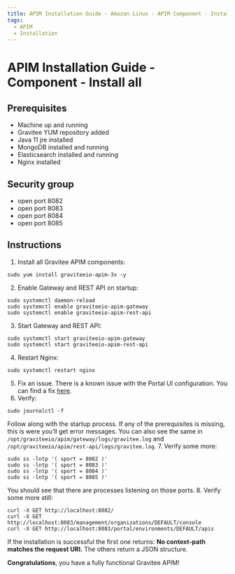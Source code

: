 ```yaml
---
title: APIM Installation Guide - Amazon Linux - APIM Component - Install all
tags:
  - APIM
  - Installation
---
```


# APIM Installation Guide - Component - Install all

## Prerequisites

- Machine up and running
- Gravitee YUM repository added
- Java 11 jre installed
- MongoDB installed and running
- Elasticsearch installed and running
- Nginx installed

## Security group

- open port 8082
- open port 8083
- open port 8084
- open port 8085

## Instructions

1. Install all Gravitee APIM components:
  ```
  sudo yum install graviteeio-apim-3x -y
  ```
2. Enable Gateway and REST API on startup:
  ```
  sudo systemctl daemon-reload
  sudo systemctl enable graviteeio-apim-gateway
  sudo systemctl enable graviteeio-apim-rest-api
  ```
3. Start Gateway and REST API:
  ```
  sudo systemctl start graviteeio-apim-gateway
  sudo systemctl start graviteeio-apim-rest-api
  ```
4. Restart Nginx:
  ```
  sudo systemctl restart nginx
  ```
5. Fix an issue.
  There is a known issue with the Portal UI configuration. You can find a fix [here](installation-guide-amazon-issue.md).
6.  Verify:
  ```
  sudo journalctl -f
  ```
  Follow along with the startup process. If any of the prerequisites is missing, this is were you’ll get error messages.
  You can also see the same in `/opt/graviteeio/apim/gateway/logs/gravitee.log` and `/opt/graviteeio/apim/rest-api/logs/gravitee.log`.
7.  Verify some more:
  ```
  sudo ss -lntp '( sport = 8082 )'
  sudo ss -lntp '( sport = 8083 )'
  sudo ss -lntp '( sport = 8084 )'
  sudo ss -lntp '( sport = 8085 )'
  ```
  You should see that there are processes listening on those ports.
8.  Verify some more still:
  ```
  curl -X GET http://localhost:8082/
  curl -X GET http://localhost:8083/management/organizations/DEFAULT/console
  curl -X GET http://localhost:8083/portal/environments/DEFAULT/apis
  ```
  If the installation is successful the first one returns: **No context-path matches the request URI.** The others return a JSON structure.

**Congratulations**, you have a fully functional Gravitee APIM!
